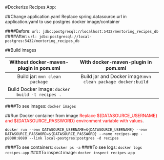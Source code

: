 #Dockerize Recipes App:

##Change application.yaml
Replace spring.datasource.url in application.yaml to use postgres docker image/container

####Before:
```url: jdbc:postgresql://localhost:5432/mentoring_recipes_db```
####After:
```url: jdbc:postgresql://local-postgres:5432/mentoring_recipes_db```

##Build images

|Without docker-maven-plugin in pom.xml| With docker-maven-plugin in pom.xml |
|:---:|:---:|
|Build jar: ```mvn clean package```| Build jar and Docker image:```mvn clean package docker:build``` |
|Build Docker image: ```docker build -t recipes .```||

####To see images:
```docker images```

##Run Docker container from image
<span style="color:red">Replace ${DATASOURCE_USERNAME} and ${DATASOURCE_PASSWORD} environment variable with values</span>.

```docker run --env DATASOURCE_USERNAME=${DATASOURCE_USERNAME} --env DATASOURCE_PASSWORD=${DATASOURCE_PASSWORD} --name recipes-app -p8080:8080 --link local-postgres:postgres -d recipes```

####To see containers:
```docker ps -a```
####To see logs:
```docker logs recipes-app```
####To inspect image:
```docker inspect recipes-app```